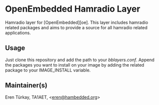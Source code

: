 OpenEmbedded Hamradio Layer
===========================

Hamradio layer for [OpenEmbedded][oe]. This layer includes hamradio
related packages and aims to provide a source for all hamradio related
applications.

Usage
-----

Just clone this repository and add the path to your *bblayers.conf*.
Append the packages you want to install on your image by adding the
related package to your IMAGE_INSTALL variable.

Maintainer(s)
-------------
Eren Türkay, TA1AET, &lt;eren@hambedded.org&gt;
